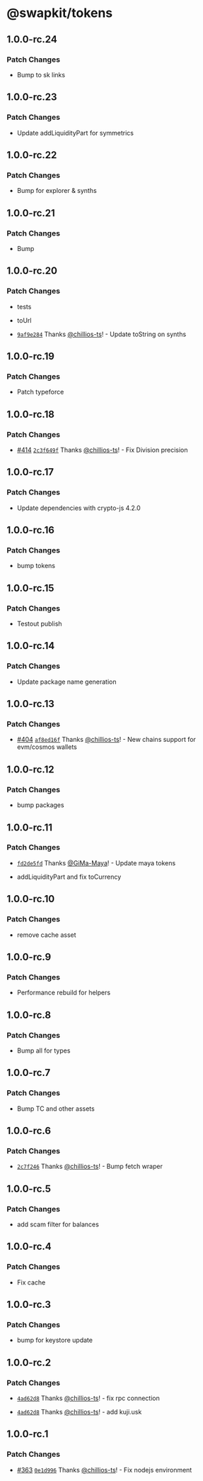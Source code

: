 # @swapkit/tokens

## 1.0.0-rc.24

### Patch Changes

- Bump to sk links

## 1.0.0-rc.23

### Patch Changes

- Update addLiquidityPart for symmetrics

## 1.0.0-rc.22

### Patch Changes

- Bump for explorer & synths

## 1.0.0-rc.21

### Patch Changes

- Bump

## 1.0.0-rc.20

### Patch Changes

- tests

- toUrl

- [`9af9e284`](https://github.com/thorswap/SwapKit/commit/9af9e2845126818d4dace38457e219fffa1b3a8c) Thanks [@chillios-ts](https://github.com/chillios-ts)! - Update toString on synths

## 1.0.0-rc.19

### Patch Changes

- Patch typeforce

## 1.0.0-rc.18

### Patch Changes

- [#414](https://github.com/thorswap/SwapKit/pull/414) [`2c3f649f`](https://github.com/thorswap/SwapKit/commit/2c3f649fdebb5463e51c2929d6b3091852a59e9c) Thanks [@chillios-ts](https://github.com/chillios-ts)! - Fix Division precision

## 1.0.0-rc.17

### Patch Changes

- Update dependencies with crypto-js 4.2.0

## 1.0.0-rc.16

### Patch Changes

- bump tokens

## 1.0.0-rc.15

### Patch Changes

- Testout publish

## 1.0.0-rc.14

### Patch Changes

- Update package name generation

## 1.0.0-rc.13

### Patch Changes

- [#404](https://github.com/thorswap/SwapKit/pull/404) [`af8ed16f`](https://github.com/thorswap/SwapKit/commit/af8ed16f77d15570f99a6062b7ba81273ff84b29) Thanks [@chillios-ts](https://github.com/chillios-ts)! - New chains support for evm/cosmos wallets

## 1.0.0-rc.12

### Patch Changes

- bump packages

## 1.0.0-rc.11

### Patch Changes

- [`fd2de5fd`](https://github.com/thorswap/SwapKit/commit/fd2de5fdc7a83601acda6f65f83a0ce3e6c4b99c) Thanks [@GiMa-Maya](https://github.com/GiMa-Maya)! - Update maya tokens

- addLiquidityPart and fix toCurrency

## 1.0.0-rc.10

### Patch Changes

- remove cache asset

## 1.0.0-rc.9

### Patch Changes

- Performance rebuild for helpers

## 1.0.0-rc.8

### Patch Changes

- Bump all for types

## 1.0.0-rc.7

### Patch Changes

- Bump TC and other assets

## 1.0.0-rc.6

### Patch Changes

- [`2c7f246`](https://github.com/thorswap/SwapKit/commit/2c7f2467b43686fb3665e8899383705f435af85f) Thanks [@chillios-ts](https://github.com/chillios-ts)! - Bump fetch wraper

## 1.0.0-rc.5

### Patch Changes

- add scam filter for balances

## 1.0.0-rc.4

### Patch Changes

- Fix cache

## 1.0.0-rc.3

### Patch Changes

- bump for keystore update

## 1.0.0-rc.2

### Patch Changes

- [`4ad62d8`](https://github.com/thorswap/SwapKit/commit/4ad62d82fb9f236753a2a2ee0c17cd3a8d57f23a) Thanks [@chillios-ts](https://github.com/chillios-ts)! - fix rpc connection

- [`4ad62d8`](https://github.com/thorswap/SwapKit/commit/4ad62d82fb9f236753a2a2ee0c17cd3a8d57f23a) Thanks [@chillios-ts](https://github.com/chillios-ts)! - add kuji.usk

## 1.0.0-rc.1

### Patch Changes

- [#363](https://github.com/thorswap/SwapKit/pull/363) [`0e1d996`](https://github.com/thorswap/SwapKit/commit/0e1d99672a809f8e9017241930d3f1ce9ff6fc11) Thanks [@chillios-ts](https://github.com/chillios-ts)! - Fix nodejs environment
